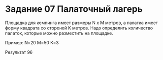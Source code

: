 
# Задание 07 Палаточный лагерь

Площадка для кемпинга имеет размеры N x M метров, а палатка имеет форму квадрата со стороной K метров.
Надо определить количество палаток, которые можно разместить на площадке.

Пример:
N=20 M=50 K=3

Результат
96
